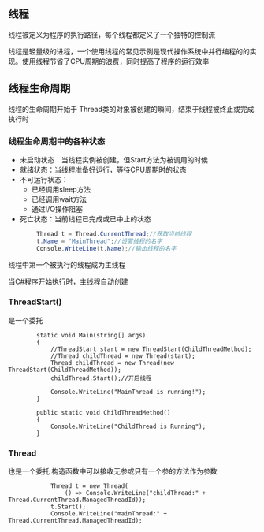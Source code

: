 ## 线程

线程被定义为程序的执行路径，每个线程都定义了一个独特的控制流

线程是轻量级的进程，一个使用线程的常见示例是现代操作系统中并行编程的的实现。使用线程节省了CPU周期的浪费，同时提高了程序的运行效率

## 线程生命周期

线程的生命周期开始于 Thread类的对象被创建的瞬间，结束于线程被终止或完成执行时

### 线程生命周期中的各种状态

- 未启动状态：当线程实例被创建，但Start方法为被调用的时候
- 就绪状态：当线程准备好运行，等待CPU周期时的状态
- 不可运行状态：
  - 已经调用sleep方法
  - 已经调用wait方法
  - 通过I/O操作阻塞
- 死亡状态：当前线程已完成或已中止的状态

```csharp
        Thread t = Thread.CurrentThread;//获取当前线程
        t.Name = "MainThread";//设置线程的名字
        Console.WriteLine(t.Name);//输出线程的名字
```

线程中第一个被执行的线程成为主线程

当C#程序开始执行时，主线程自动创建

### ThreadStart()

是一个委托

~~~Csharp
        static void Main(string[] args)
        {
            //ThreadStart start = new ThreadStart(ChildThreadMethod);
            //Thread childThread = new Thread(start);
            Thread childThread = new Thread(new ThreadStart(ChildThreadMethod));
            childThread.Start();//开启线程

            Console.WriteLine("MainThread is running!");
        }

        public static void ChildThreadMethod()
        {
            Console.WriteLine("ChildThread is Running");
        }
~~~

### Thread

也是一个委托 构造函数中可以接收无参或只有一个参的方法作为参数

~~~Csharp
            Thread t = new Thread(
                () => Console.WriteLine("childThread:" + Thread.CurrentThread.ManagedThreadId));
            t.Start();
            Console.WriteLine("mainThread:" + Thread.CurrentThread.ManagedThreadId);
~~~

